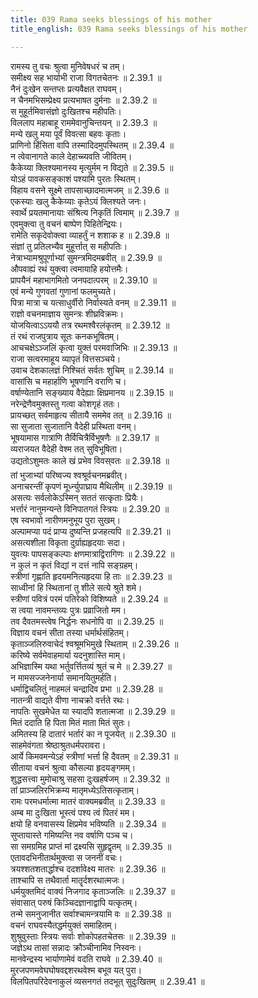```yaml
---
title: 039 Rama seeks blessings of his mother
title_english: 039 Rama seeks blessings of his mother

---
```

<div class="audioEmbed"  caption="श्रीराम-हरिसीताराममूर्ति-घनपाठिभ्यां वचनम्" src="https://archive.org/download/Ramayana-recitation-Sriram-harisItArAmamUrti-Ghanapaati-v2/Kanda_2/Kanda_2_AYK-039-Vana_Prastanam.mp3"></div>

  
रामस्य तु वचः श्रुत्वा मुनिवेषधरं च तम्।  
समीक्ष्य सह भार्याभी राजा विगतचेतनः ॥ 2.39.1 ॥   
नैनं दुःखेन सन्तप्तः प्रत्यवैक्षत राघवम्।  
न चैनमभिसम्प्रेक्ष्य प्रत्यभाषत दुर्मनाः ॥ 2.39.2 ॥   
स मुहूर्तमिवासंज्ञो दुःखितश्च महीपतिः।  
विललाप महाबाहू राममेवानुचिन्तयन् ॥ 2.39.3 ॥   
मन्ये खलु मया पूर्वं विवत्सा बहवः कृताः।  
प्राणिनो हिंसिता वापि तस्मादिदमुपस्थितम् ॥ 2.39.4 ॥   
न त्वेवानागते काले देहाच्च्यवति जीवितम्।  
कैकेय्या क्लिश्यमानस्य मृत्युर्मम न विद्यते ॥ 2.39.5 ॥   
योऽहं पावकसङ्काशं पश्यामि पुरतः स्थितम्।  
विहाय वसने सूक्ष्मे तापसाच्छादमात्मजम् ॥ 2.39.6 ॥   
एकस्याः खलु कैकेय्याः कृतेऽयं क्लिश्यते जनः।  
स्वार्थे प्रयतमानायाः संश्रित्य निकृतिं त्विमाम् ॥ 2.39.7 ॥   
एवमुक्त्वा तु वचनं बाष्पेण पिहितेन्द्रियः।  
रामेति सकृदेवोक्त्वा व्याहर्तुं न शशाक ह ॥ 2.39.8 ॥   
संज्ञां तु प्रतिलभ्यैव मुहूर्त्तात् स महीपतिः।  
नेत्राभ्यामश्रुपूर्णाभ्यां सुमन्त्रमिदमब्रवीत् ॥ 2.39.9 ॥   
औपवाह्यं रथं युक्त्वा त्वमायाहि हयोत्तमैः।  
प्रापयैनं महाभागमितो जनपदात्परम् ॥ 2.39.10 ॥   
एवं मन्ये गुणवतां गुणानां फलमुच्यते।  
पित्रा मात्रा च यत्साधुर्वीरो निर्वास्यते वनम् ॥ 2.39.11 ॥   
राज्ञो वचनमाज्ञाय सुमन्त्रः शीघ्रविक्रमः।  
योजयित्वाऽऽययौ तत्र रथमश्वैरलंकृतम् ॥ 2.39.12 ॥   
तं रथं राजपुत्राय सूतः कनकभूषितम्।  
आचचक्षेऽञ्जलिं कृत्वा युक्तं परमवाजिभिः ॥ 2.39.13 ॥   
राजा सत्वरमाहूय व्यापृतं वित्तसञ्चये।  
उवाच देशकालज्ञं निश्चितं सर्वतः शुचिम् ॥ 2.39.14 ॥   
वासांसि च महार्हाणि भूषणानि वराणि च।  
वर्षाण्येतानि सङ्ख्याय वैदेह्याः क्षिप्रमानय ॥ 2.39.15 ॥   
नरेन्द्रेणैवमुक्तस्तु गत्वा कोशगृहं ततः।  
प्रायच्छत् सर्वमाहृत्य सीतायै सममेव तत् ॥ 2.39.16 ॥   
सा सुजाता सुजातानि वैदेही प्रस्थिता वनम्।  
भूषयामास गात्राणि तैर्विचित्रैर्विभूषणैः ॥ 2.39.17 ॥   
व्यराजयत वैदेही वेश्म तत् सुविभूषिता।  
उद्यतोऽशुमतः काले खं प्रभेव विवस्वतः ॥ 2.39.18 ॥   
तां भुजाभ्यां परिष्वज्य श्वश्रूर्वचनमब्रवीत्।  
अनाचरन्तीं कृपणं मूर्ध्न्युपाघ्राय मैथिलीम् ॥ 2.39.19 ॥   
असत्यः सर्वलोकेऽस्मिन् सततं सत्कृताः प्रियैः।  
भर्त्तारं नानुमन्यन्ते विनिपातगतं स्त्रियः ॥ 2.39.20 ॥   
एष स्वभावो नारीणमनुभूय पुरा सुखम्।  
अल्पामप्या पदं प्राप्य दुष्यन्ति प्रजहत्यपि ॥ 2.39.21 ॥   
असत्यशीला विकृता दुर्ग्राह्यहृदयाः सदा।  
युवत्यः पापसङ्कल्पाः क्षणमात्राद्विरागिणः ॥ 2.39.22 ॥   
न कुलं न कृतं विद्यां न दत्तं नापि सङ्ग्रहम्।  
स्त्रीणां गृह्णाति हृदयमनित्यहृदया हि ताः ॥ 2.39.23 ॥   
साध्वीनां हि स्थितानां तु शीले सत्ये श्रुते शमे।  
स्त्रीणां पवित्रं परमं पतिरेको विशिष्यते ॥ 2.39.24 ॥   
स त्वया नावमन्तव्यः पुत्रः प्रव्राजितो मम।  
तव दैवतमस्त्वेष निर्द्धनः सधनोपि वा ॥ 2.39.25 ॥   
विज्ञाय वचनं सीता तस्या धर्मार्थसंहितम्।  
कृताञ्जलिरुवाचेदं श्वश्रूमभिमुखे स्थिताम् ॥ 2.39.26 ॥   
करिष्ये सर्वमेवाहमार्या यदनुशास्ति माम्।  
अभिज्ञास्मि यथा भर्तुवर्त्तितव्यं श्रुतं च मे ॥ 2.39.27 ॥   
न मामसज्जनेनार्या समानयितुमर्हति।  
धर्माद्विचलितुं नाहमलं चन्द्रादिव प्रभा ॥ 2.39.28 ॥   
नातन्त्री वाद्यते वीणा नाचक्रो वर्त्तते रथः।  
नापतिः सुखमेधेत या स्यादपि शतात्मजा ॥ 2.39.29 ॥   
मितं ददाति हि पिता मितं माता मितं सुतः।  
अमितस्य हि दातारं भर्तारं का न पूजयेत् ॥ 2.39.30 ॥   
साहमेवंगता श्रेष्ठाश्रुतधर्मपरावरा।  
आर्ये किमवमन्येऽहं स्त्रीणां भर्त्ता हि दैवतम् ॥ 2.39.31 ॥   
सीताया वचनं श्रुत्वा कौसल्या हृदयङ्गमम्।  
शुद्धसत्त्वा मुमोचाश्रु सहसा दुःखहर्षजम् ॥ 2.39.32 ॥   
तां प्राञ्जलिरभिक्रम्य मातृमध्येऽतिसत्कृताम्।  
रामः परमधर्मात्मा मातरं वाक्यमब्रवीत् ॥ 2.39.33 ॥   
अम्ब मा दुःखिता भूस्त्वं पश्य त्वं पितरं मम।  
क्षयो हि वनवासस्य क्षिप्रमेव भविष्यति ॥ 2.39.34 ॥   
सुप्तायास्ते गमिष्यन्ति नव वर्षाणि पञ्च च।  
सा समग्रमिह प्राप्तं मां द्रक्ष्यसि सुहृद्वृतम् ॥ 2.39.35 ॥   
एतावदभिनीतार्थमुक्त्वा स जननीं वचः।  
त्रयश्शतशतार्द्धाश्च ददर्शावेक्ष्य मातरः ॥ 2.39.36 ॥   
ताश्चापि स तथैवार्ता मातॄर्दशरथात्मजः।  
धर्मयुक्तमिदं वाक्यं निजगाद कृताञ्जलिः ॥ 2.39.37 ॥   
संवासात् परुषं किञ्चिदज्ञानाद्वापि यत्कृतम्।  
तन्मे समनुजानीत सर्वाश्चामन्त्रयामि वः ॥ 2.39.38 ॥   
वचनं राघवस्यैतद्धर्मयुक्तं समाहितम्।  
शुश्रुवुस्ताः स्त्रियः सर्वाः शोकोपहतचेतसः ॥ 2.39.39 ॥   
जज्ञेऽथ तासां सन्नादः क्रौञ्चीनामिव निस्वनः।  
मानवेन्द्रस्य भार्याणामेवं वदति राघवे ॥ 2.39.40 ॥   
मुरजपणमवेघघोषवद्दशरथवेश्म बभूव यत् पुरा।  
विलपितपरिदेवनाकुलं व्यसनगतं तदभूत् सुदुःखितम् ॥ 2.39.41 ॥   